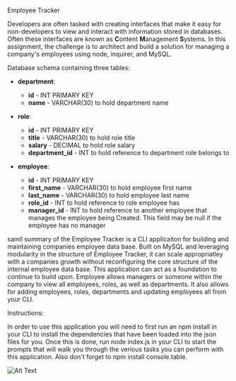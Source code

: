 Employee Tracker

Developers are often tasked with creating interfaces that make it easy for non-developers to view and interact with information stored in databases. Often these interfaces are known as **C**ontent **M**anagement **S**ystems. In this assignment, the challenge is to architect and build a solution for managing a company's employees using node, inquirer, and MySQL.


 Database schema containing three tables:


* **department**:

  * **id** - INT PRIMARY KEY
  * **name** - VARCHAR(30) to hold department name

* **role**:

  * **id** - INT PRIMARY KEY
  * **title** -  VARCHAR(30) to hold role title
  * **salary** -  DECIMAL to hold role salary
  * **department_id** -  INT to hold reference to department role belongs to

* **employee**:

  * **id** - INT PRIMARY KEY
  * **first_name** - VARCHAR(30) to hold employee first name
  * **last_name** - VARCHAR(30) to hold employee last name
  * **role_id** - INT to hold reference to role employee has
  * **manager_id** - INT to hold reference to another employee that manages the employee being Created. This field may be null if the employee has no manager
  
samll summary of the Employee Tracker is a CLI applicaiton for building and maintaining companies employee data base. Built on MySQL and leveraging modularity in the structure of Employee Tracker, it can scale appropriatley with a companies growth without reconfiguring the core structure of the internal employee data base. This application can act as a foundation to continue to build upon. Employee allows managers or someone within the company to view all employees, roles, as well as departments. It also allows for adding employees, roles, departments and updating employees all from your CLI.

Instructions:

In order to use this application you will need to first run an npm install in your CLI to install the dependencies that have been loaded into the json files for you. Once this is done, run node index.js in your CLI to start the prompts that will walk you through the verious tasks you can perform with this application. Also don't forget to npm install console.table.

![Alt Text]()

